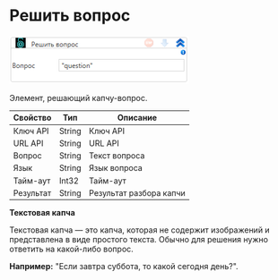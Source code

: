 # Решить вопрос

![](<../../../.gitbook/assets/image (756).png>)

Элемент, решающий капчу-вопрос.

| Свойство  | Тип    | Описание                |
| --------- | ------ | ----------------------- |
| Ключ API  | String | Ключ API                |
| URL API   | String | URL API                 |
| Вопрос    | String | Текст вопроса           |
| Язык      | String | Язык вопроса            |
| Тайм-аут  | Int32  | Тайм-аут                |
| Результат | String | Результат разбора капчи |



**Текстовая капча**

Текстовая капча — это капча, которая не содержит изображений и представлена в виде простого текста. Обычно для решения нужно ответить на какой-либо вопрос.

**Например:** "Если завтра суббота, то какой сегодня день?".
